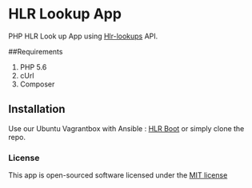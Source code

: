 # HLR Lookup App

PHP HLR Look up App using [Hlr-lookups](https://www.hlr-lookups.com/) API.

##Requirements

1. PHP 5.6
2. cUrl
3. Composer

## Installation
 Use our Ubuntu Vagrantbox with Ansible : [HLR Boot](https://bitbucket.org/wrcx/hlr-boot) or simply clone the repo.


### License

This app is open-sourced software licensed under the [MIT license](http://opensource.org/licenses/MIT)
